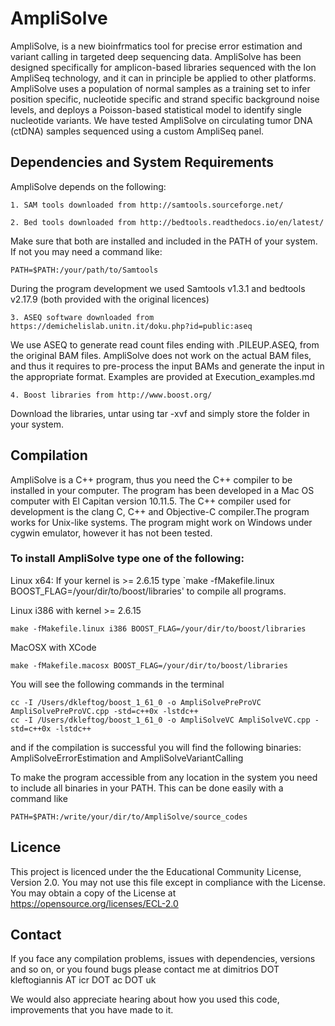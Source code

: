 # AmpliSolve

AmpliSolve, is a new bioinfrmatics tool for precise error estimation and variant calling in targeted deep sequencing data. AmpliSolve has been designed specifically for amplicon-based libraries sequenced with the Ion AmpliSeq technology, and it can in principle be applied to other platforms. AmpliSolve uses a population of normal samples as a training set to infer position specific, nucleotide specific and strand specific background noise levels, and deploys a Poisson-based statistical model to identify single nucleotide variants. We have tested AmpliSolve on circulating tumor DNA (ctDNA) samples sequenced using a custom AmpliSeq panel. 


## Dependencies and System Requirements

AmpliSolve depends on the following:

```
1. SAM tools downloaded from http://samtools.sourceforge.net/
``` 
```
2. Bed tools downloaded from http://bedtools.readthedocs.io/en/latest/
```

Make sure that both are installed and included in the PATH of your system. If not you may need a command like: 

```
PATH=$PATH:/your/path/to/Samtools
```

During the program development we used Samtools v1.3.1 and bedtools v2.17.9 (both provided with the original licences)
   
```
3. ASEQ software downloaded from https://demichelislab.unitn.it/doku.php?id=public:aseq
```
We use ASEQ to generate read count files ending with .PILEUP.ASEQ, from the original BAM files. AmpliSolve does not work on the actual BAM files, and thus it requires to pre-process the input BAMs and generate the input in the appropriate format. Examples are provided at Execution_examples.md  

```
4. Boost libraries from http://www.boost.org/
```

Download the libraries, untar using tar -xvf and simply store the folder in your system.
   

## Compilation

AmpliSolve is a C++ program, thus you need the C++ compiler to be installed in your computer. The program has been developed in a Mac OS computer with El Capitan version 10.11.5. The C++ compiler used for development is the clang C, C++ and Objective-C compiler.The program works for Unix-like systems. The program might work on Windows under cygwin emulator, however it has not been tested.

### To install AmpliSolve type one of the following:


Linux x64:
If your kernel is >= 2.6.15 type `make -fMakefile.linux BOOST_FLAG=/your/dir/to/boost/libraries' to compile all programs.

Linux i386 with kernel >= 2.6.15  
```
make -fMakefile.linux i386 BOOST_FLAG=/your/dir/to/boost/libraries
``` 

MacOSX with XCode
```
make -fMakefile.macosx BOOST_FLAG=/your/dir/to/boost/libraries
```


You will see the following commands in the terminal

```
cc -I /Users/dkleftog/boost_1_61_0 -o AmpliSolvePreProVC AmpliSolvePreProVC.cpp -std=c++0x -lstdc++
cc -I /Users/dkleftog/boost_1_61_0 -o AmpliSolveVC AmpliSolveVC.cpp -std=c++0x -lstdc++
```

and if the compilation is successful you will find the following binaries:
AmpliSolveErrorEstimation and AmpliSolveVariantCalling

To make the program accessible from any location in the system you need to include all binaries in your PATH. This can be done easily with a command like 

```
PATH=$PATH:/write/your/dir/to/AmpliSolve/source_codes
```

## Licence

This project is licenced under the the Educational Community License, Version 2.0. You may not use this file except in compliance with the License. You may obtain a copy of the License at https://opensource.org/licenses/ECL-2.0

## Contact

If you face any compilation problems, issues with dependencies, versions and so on, or you found bugs please contact me at dimitrios DOT kleftogiannis AT icr DOT ac DOT uk 

We would also appreciate hearing about how you used this code, improvements that you have made to it. 




